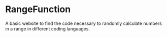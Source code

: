 # RangeFunction
A basic website to find the code necessary to randomly calculate numbers in a range in different coding languages.
